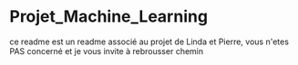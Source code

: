 # Projet_Machine_Learning

ce readme est un readme associé au projet de Linda et Pierre, vous n'etes PAS concerné et je vous invite à rebrousser chemin
